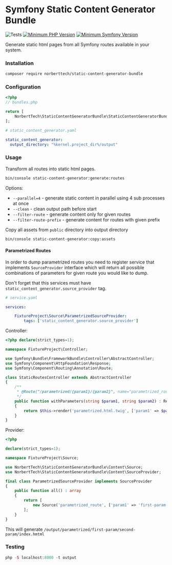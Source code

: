 # Symfony Static Content Generator Bundle

![Tests](https://github.com/norberttech/static-content-generator-bundle/workflows/Tests/badge.svg?branch=1.x)
[![Minimum PHP Version](https://img.shields.io/badge/php-%3E%3D%207.4-8892BF.svg)](https://php.net/)
[![Minimum Symfony Version](https://img.shields.io/badge/Symfony-%3E%3D%204.4-f5c542.svg)](https://php.net/)

Generate static html pages from all Symfony routes available in your system. 

### Installation

```bash
composer require norberttech/static-content-generator-bundle
```

### Configuration

```php
<?php
// bundles.php

return [
    NorbertTech\StaticContentGeneratorBundle\StaticContentGeneratorBundle::class => ['all' => true],
];
```

```yaml
# static_content_generator.yaml

static_content_generator:
  output_directory: "%kernel.project_dir%/output"
```

### Usage

Transform all routes into static html pages. 

```bash
bin/console static-content-generator:generate:routes
```

Options: 

* `--parallel=4` - generate static content in parallel using 4 sub processes at once
* `--clean` - clean output path before start
* `--filter-route` - generate content only for given routes
* `--filter-route-prefix` - generate content for routes with given prefix

Copy all assets from `public` directory into output directory

```bash
bin/console static-content-generator:copy:assets
```

#### Parametrized Routes

In order to dump parametrized routes you need to register service that implements `SourceProvider` interface
which will return all possible combinations of parameters for given route you would like to dump.

Don't forget that this services must have `static_content_generator.source_provider` tag. 

```yaml
# service.yaml 

services:

    FixtureProject\Source\ParametrizedSourceProvider:
        tags: ['static_content_generator.source_provider']

``` 

Controller: 
```php
<?php declare(strict_types=1);

namespace FixtureProject\Controller;

use Symfony\Bundle\FrameworkBundle\Controller\AbstractController;
use Symfony\Component\HttpFoundation\Response;
use Symfony\Component\Routing\Annotation\Route;

class StaticRoutesController extends AbstractController
{
    /**
     * @Route("/parametrized/{param1}/{param2}", name="parametrized_route")
     */
    public function withParameters(string $param1, string $param2) : Response
    {
        return $this->render('parametrized.html.twig', ['param1' => $param1, 'param2' => $param2]);
    }
}
```

Provider: 

```php
<?php

declare(strict_types=1);

namespace FixtureProject\Source;

use NorbertTech\StaticContentGeneratorBundle\Content\Source;
use NorbertTech\StaticContentGeneratorBundle\Content\SourceProvider;

final class ParametrizedSourceProvider implements SourceProvider
{
    public function all() : array
    {
        return [
            new Source('parametrized_route', ['param1' => 'first-param', 'param2' => 'second-param']),
        ];
    }
}
```

This will generate `/output/parametrized/first-param/second-param/index.hmtml`

### Testing

```php
php -S localhost:8000 -t output
```

